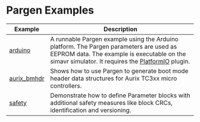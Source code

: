 # Pargen Examples

|Example  |Description              |
|---------|-------------------------|
| [arduino](./arduino)| A runnable Pargen example using the Arduino platform. The Pargen parameters are used as EEPROM data. The example is executable on the simavr simulator. It requires the [PlatformIO](https://platformio.org/) plugin.|
| [aurix_bmhdr](./aurix_bmhdr)| Shows how to use Pargen to generate boot mode header data structures for Aurix TC3xx micro controllers.|
| [safety](./safety)| Demonstrate how to define Parameter blocks with additional safety measures like block CRCs, identification and versioning.|
